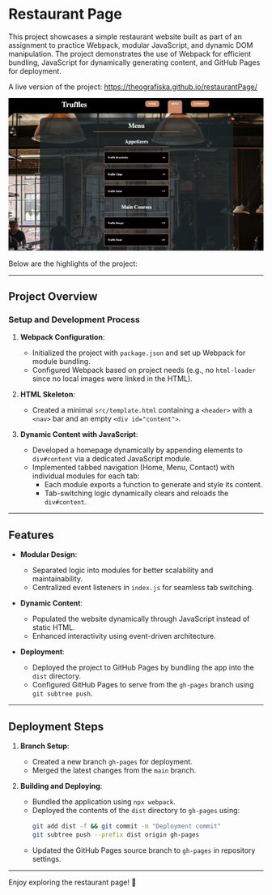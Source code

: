# Restaurant Page

This project showcases a simple restaurant website built as part of an assignment to practice Webpack, modular JavaScript, and dynamic DOM manipulation. The project demonstrates the use of Webpack for efficient bundling, JavaScript for dynamically generating content, and GitHub Pages for deployment. 

A live version of the project: https://theografiska.github.io/restaurantPage/

![Screenshot of the product](assets/screenshot.png)

Below are the highlights of the project:

---

## Project Overview

### **Setup and Development Process**
1. **Webpack Configuration**:
   - Initialized the project with `package.json` and set up Webpack for module bundling.
   - Configured Webpack based on project needs (e.g., no `html-loader` since no local images were linked in the HTML).

2. **HTML Skeleton**:
   - Created a minimal `src/template.html` containing a `<header>` with a `<nav>` bar and an empty `<div id="content">`.

3. **Dynamic Content with JavaScript**:
   - Developed a homepage dynamically by appending elements to `div#content` via a dedicated JavaScript module.
   - Implemented tabbed navigation (Home, Menu, Contact) with individual modules for each tab:
     - Each module exports a function to generate and style its content.
     - Tab-switching logic dynamically clears and reloads the `div#content`.

---

## Features

- **Modular Design**:
  - Separated logic into modules for better scalability and maintainability.
  - Centralized event listeners in `index.js` for seamless tab switching.

- **Dynamic Content**:
  - Populated the website dynamically through JavaScript instead of static HTML.
  - Enhanced interactivity using event-driven architecture.

- **Deployment**:
  - Deployed the project to GitHub Pages by bundling the app into the `dist` directory.
  - Configured GitHub Pages to serve from the `gh-pages` branch using `git subtree push`.

---

## Deployment Steps

1. **Branch Setup**:
   - Created a new branch `gh-pages` for deployment.
   - Merged the latest changes from the `main` branch.

2. **Building and Deploying**:
   - Bundled the application using `npx webpack`.
   - Deployed the contents of the `dist` directory to `gh-pages` using:
     ```bash
     git add dist -f && git commit -m "Deployment commit"
     git subtree push --prefix dist origin gh-pages
     ```
   - Updated the GitHub Pages source branch to `gh-pages` in repository settings.

---

Enjoy exploring the restaurant page! 🚀